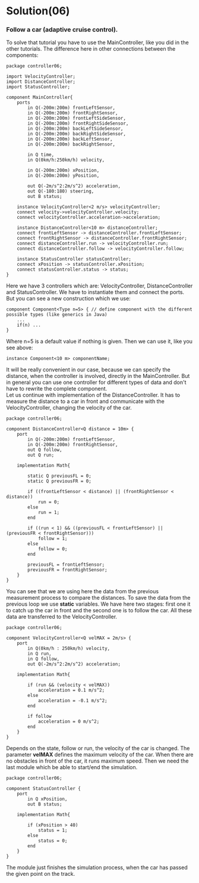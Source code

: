 # Solution(06)

### Follow a car (adaptive cruise control).

To solve that tutorial you have to use the MainController, like you did in the other tutorials. The difference here in other connections between the components:

```
package controller06;

import VelocityController;
import DistanceController;
import StatusController;

component MainController{
    ports 
        in Q(-200m:200m) frontLeftSensor,
        in Q(-200m:200m) frontRightSensor,
        in Q(-200m:200m) frontLeftSideSensor,
        in Q(-200m:200m) frontRightSideSensor,
        in Q(-200m:200m) backLeftSideSensor,
        in Q(-200m:200m) backRightSideSensor,
        in Q(-200m:200m) backLeftSensor,
        in Q(-200m:200m) backRightSensor,

        in Q time,
        in Q(0km/h:250km/h) velocity, 

        in Q(-200m:200m) xPosition,
        in Q(-200m:200m) yPosition,

        out Q(-2m/s^2:2m/s^2) acceleration, 
        out Q(-180:180) steering,
        out B status;

    instance VelocityController<2 m/s> velocityController;
    connect velocity->velocityController.velocity;
    connect velocityController.acceleration->acceleration;

    instance DistanceController<10 m> distanceController;
    connect frontLeftSensor -> distanceController.frontLeftSensor;
    connect frontRightSensor -> distanceController.frontRightSensor;
    connect distanceController.run -> velocityController.run;
    connect distanceController.follow -> velocityController.follow;

    instance StatusController statusController;
    connect xPosition -> statusController.xPosition;
    connect statusController.status -> status;
}
```
Here we have 3 controllers which are: VelocityController, DistanceController and StatusController. We have to instantiate them and connect the ports. But you can see a new construction which we use:

```
component Component<Type n=5> { // define component with the different possible types (like generics in Java)
    ...
    if(n) ...
}
```
Where n=5 is a default value if nothing is given. Then we can use it, like you see above:
```
instance Component<10 m> componentName;
```
It will be really convenient in our case, because we can specify the distance, when the controller is involved, directly in the MainController. But in general you can use one controller for different types of data and don't have to rewrite the complete component.  
Let us continue with implementation of the DistanceController. It has to measure the distance to a car in front and communicate with the VelocityController, changing the velocity of the car.

```
package controller06;

component DistanceController<Q distance = 10m> {
	port
        in Q(-200m:200m) frontLeftSensor,
        in Q(-200m:200m) frontRightSensor,
        out Q follow,
		out Q run; 

	implementation Math{
		
		static Q previousFL = 0;
		static Q previousFR = 0;

    	if ((frontLeftSensor < distance) || (frontRightSensor < distance))
    	    run = 0;
    	else
    		run = 1;
        end
        
        if ((run < 1) && ((previousFL < frontLeftSensor) || (previousFR < frontRightSensor)))
        	follow = 1;
        else
        	follow = 0;
        end
        
        previousFL = frontLeftSensor;
        previousFR = frontRightSensor;
	}
}
```
You can see that we are using here the data from the previous measurement process to compare the distances. To save the data from the previous loop we use **static** variables. We have here two stages: first one it to catch up the car in front and the second one is to follow the car. All these data are transferred to the VelocityController.

```
package controller06;

component VelocityController<Q velMAX = 2m/s> {
	port                                    
		in Q(0km/h : 250km/h) velocity,
		in Q run,
		in Q follow,
		out Q(-2m/s^2:2m/s^2) acceleration; 

	implementation Math{                    

    	if (run && (velocity < velMAX))
			acceleration = 0.1 m/s^2;
    	else
			acceleration = -0.1 m/s^2;
        end
        
        if follow
        	acceleration = 0 m/s^2;
        end
	}
}
```

Depends on the state, follow or run, the velocity of the car is changed. The parameter **velMAX** defines the maximum velocity of the car. When there are no obstacles in front of the car, it runs maximum speed. Then we need the last module which be able to start/end the simulation.

```
package controller06;

component StatusController {
	port                                    
		in Q xPosition,
		out B status;

	implementation Math{
        
        if (xPosition > 40)
            status = 1;
        else
            status = 0;
        end
	}
}
```

The module just finishes the simulation process, when the car has passed the given point on the track.